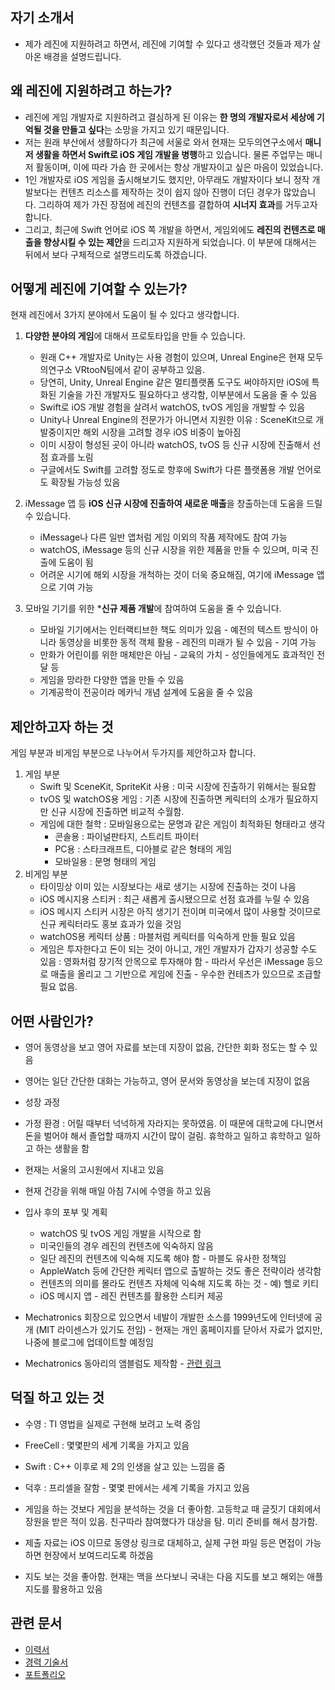 ## 자기 소개서 

* 제가 레진에 지원하려고 하면서, 레진에 기여할 수 있다고 생각했던 것들과 제가 살아온 배경을 설명드립니다.

## 왜 레진에 지원하려고 하는가?

* 레진에 게임 개발자로 지원하려고 결심하게 된 이유는 **한 명의 개발자로서 세상에 기억될 것을 만들고 싶다**는 소망을 가지고 있기 때문입니다. 
* 저는 원래 부산에서 생활하다가 최근에 서울로 와서 현재는 모두의연구소에서 **매니저 생활을 하면서 Swift로 iOS 게임 개발을 병행**하고 있습니다. 물론 주업무는 매니저 활동이며, 이에 따라 가슴 한 곳에서는 항상 개발자이고 싶은 마음이 있었습니다.
* 1인 개발자로 iOS 게임을 출시해보기도 했지만, 아무래도 개발자이다 보니 정작 개발보다는 컨텐츠 리소스를 제작하는 것이 쉽지 않아 진행이 더딘 경우가 많았습니다. 그리하여 제가 가진 장점에 레진의 컨텐츠를 결합하여 **시너지 효과**를 거두고자 합니다.
* 그리고, 최근에 Swift 언어로 iOS 쪽 개발을 하면서, 게임외에도 **레진의 컨텐츠로 매출을 향상시킬 수 있는 제안**을 드리고자 지원하게 되었습니다. 이 부분에 대해서는 뒤에서 보다 구체적으로 설명드리도록 하겠습니다.

## 어떻게 레진에 기여할 수 있는가?

현재 레진에서 3가지 분야에서 도움이 될 수 있다고 생각합니다.

1. **다양한 분야의 게임**에 대해서 프로토타입을 만들 수 있습니다.
	* 원래 C++ 개발자로 Unity는 사용 경험이 있으며, Unreal Engine은 현재 모두의연구소 VRtooN팀에서 같이 공부하고 있음.
	* 당연히, Unity, Unreal Engine 같은 멀티플랫폼 도구도 써야하지만 iOS에 특화된 기술을 가진 개발자도 필요하다고 생각함, 이부분에서 도움을 줄 수 있음
	* Swift로 iOS 개발 경험을 살려서 watchOS, tvOS 게임을 개발할 수 있음
	* Unity나 Unreal Engine의 전문가가 아니면서 지원한 이유 : SceneKit으로 개발중이지만 해외 시장을 고려할 경우 iOS 비중이 높아짐
	* 이미 시장이 형성된 곳이 아니라 watchOS, tvOS 등 신규 시장에 진출해서 선점 효과를 노림
	* 구글에서도 Swift를 고려할 정도로 향후에 Swift가 다른 플랫폼용 개발 언어로도 확장될 가능성 있음
	
2. iMessage 앱 등 **iOS 신규 시장에 진출하여 새로운 매출**을 창출하는데 도움을 드릴 수 있습니다.
	* iMessage나 다른 일반 앱처럼 게임 이외의 작품 제작에도 참여 가능
	* watchOS, iMessage 등의 신규 시장을 위한 제품을 만들 수 있으며, 미국 진출에 도움이 됨	
	* 어려운 시기에 해외 시장을 개척하는 것이 더욱 중요해짐, 여기에 iMessage 앱으로 기여 가능
	
3. 모바일 기기를 위한 ***신규 제품 개발**에 참여하여 도움을 줄 수 있습니다.
	* 모바일 기기에서는 인터랙티브한 책도 의미가 있음 - 예전의 텍스트 방식이 아니라 동영상을 비롯한 동적 객체 활용 - 레진의 미래가 될 수 있음 - 기여 가능
	* 만화가 어린이를 위한 매체만은 아님 - 교육의 가치 - 성인들에게도 효과적인 전달 등
	* 게임을 망라한 다양한 앱을 만들 수 있음
	* 기계공학이 전공이라 메카닉 개념 설계에 도움을 줄 수 있음

## 제안하고자 하는 것

게임 부분과 비게임 부분으로 나누어서 두가지를 제안하고자 합니다.

1. 게임 부분
	* Swift 및 SceneKit, SpriteKit 사용 : 미국 시장에 진출하기 위해서는 필요함
	* tvOS 및 watchOS용 게임 : 기존 시장에 진출하면 케릭터의 소개가 필요하지만 신규 시장에 진출하면 비교적 수월함. 
	* 게임에 대한 철학 : 모바일용으로는 문명과 같은 게임이 최적화된 형태라고 생각
		* 콘솔용 : 파이널판타지, 스트리트 파이터
		* PC용 : 스타크래프트, 디아블로 같은 형태의 게임
		* 모바일용 : 문명 형태의 게임
2. 비게임 부분
	* 타이밍상 이미 있는 시장보다는 새로 생기는 시장에 진출하는 것이 나음
	* iOS 메시지용 스티커 : 최근 새롭게 출시됐으므로 선점 효과를 누릴 수 있음
	* iOS 메시지 스티커 시장은 아직 생기기 전이며 미국에서 많이 사용할 것이므로 신규 케릭터라도 홍보 효과가 있을 것임
	* watchOS용 케릭터 상품 : 마블처럼 케릭터를 익숙하게 만들 필요 있음
	* 게임은 투자한다고 돈이 되는 것이 아니고, 개인 개발자가 갑자기 성공할 수도 있음 : 영화처럼 장기적 안목으로 투자해야 함 - 따라서 우선은 iMessage 등으로 매출을 올리고 그 기반으로 게임에 진출 - 우수한 컨테츠가 있으므로 조급할 필요 없음.


## 어떤 사람인가?

* 영어 동영상을 보고 영어 자료를 보는데 지장이 없음, 간단한 회화 정도는 할 수 있음
* 영어는 일단 간단한 대화는 가능하고, 영어 문서와 동영상을 보는데 지장이 없음

* 성장 과정
* 가정 환경 : 어릴 때부터 넉넉하게 자라지는 못하였음. 이 때문에 대학교에 다니면서 돈을 벌어야 해서 졸업할 때까지 시간이 많이 걸림. 휴학하고 일하고 휴학하고 일하고 하는 생활을 함
* 현재는 서울의 고시원에서 지내고 있음

* 현재 건강을 위해 매일 아침 7시에 수영을 하고 있음


* 입사 후의 포부 및 계획
	* watchOS 및 tvOS 게임 개발을 시작으로 함
	* 미국인들의 경우 레진의 컨텐츠에 익숙하지 않음
	* 일단 레진의 컨텐츠에 익숙해 지도록 해야 함 - 마블도 유사한 정책임
	* AppleWatch 등에 간단한 케릭터 앱으로 출발하는 것도 좋은 전략이라 생각함
	* 컨텐츠의 의미를 몰라도 컨텐츠 자체에 익숙해 지도록 하는 것 - 예) 헬로 키티 
	* iOS 메시지 앱 - 레진 컨텐츠를 활용한 스티커 제공
	
* Mechatronics 회장으로 있으면서 네발이 개발한 소스를 1999년도에 인터넷에 공개 (MIT 라이센스가 있기도 전임) - 현재는 개인 홈페이지를 닫아서 자료가 없지만, 나중에 블로그에 업데이트할 예정임
* Mechatronics 동아리의 앰블럼도 제작함 - [관련 링크](http://mecha.namoweb.net/xe/CI)

## 덕질 하고 있는 것

* 수영 : TI 영법을 실제로 구현해 보려고 노력 중임
* FreeCell : 몇몇판의 세계 기록을 가지고 있음
* Swift : C++ 이후로 제 2의 인생을 살고 있는 느낌을 줌
* 덕후 : 프리셀을 잘함 - 몇몇 판에서는 세계 기록을 가지고 있음

* 게임을 하는 것보다 게임을 분석하는 것을 더 좋아함. 고등학교 때 글짓기 대회에서 장원을 받은 적이 있음. 친구따라 참여했다가 대상을 탐. 미리 준비를 해서 참가함.

* 제출 자료는 iOS 이므로 동영상 링크로 대체하고, 실제 구현 파일 등은 면접이 가능하면 현장에서 보여드리도록 하겠음

* 지도 보는 것을 좋아함. 현재는 맥을 쓰다보니 국내는 다음 지도를 보고 해외는 애플 지도를 활용하고 있음

## 관련 문서

* [이력서](2016-07-12-Resume.md)
* [경력 기술서](2016-07-21-Employment-Highlight.md)
* [포트폴리오](2016-07-21-Portfolio.md)